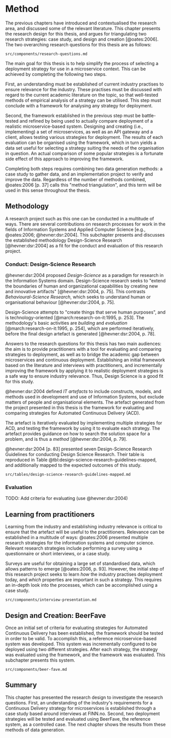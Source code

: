 # Method 
The previous chapters have introduced and contextualised the research area, and discussed some of the relevant literature. This chapter presents the research design for this thesis, and argues for triangulating two research strategies: case study, and design and creation [@oates:2006]. The two overarching research questions for this thesis are as follows:

```include
src/components/research-questions.md
```

The main goal for this thesis is to help simplify the process of selecting a deployment strategy for use in a microservice context. This can be achieved by completing the following two steps.

First, an understanding must be established of current industry practises to ensure relevance for the industry. These practises must be discussed with regard to the current academic literature on the topic, so that well-tested methods of empirical analysis of a strategy can be utilised. This step must conclude with a framework for analysing any strategy for deployment.

Second, the framework established in the previous step must be battle-tested and refined by being used to actually compare deployment of a realistic microservice-based system. Designing and creating (i.e., implementing) a set of microservices, as well as an API gateway and a client, allows testing various strategies for deployment. The results of each evaluation can be organised using the framework, which in turn yields a data set useful for selecting a strategy suiting the needs of the organisation in question. An actual comparison of some popular strategies is a fortunate side effect of this approach to improving the framework.

Completing both steps requires combining two data generation methods: a case study to gather data, and an implementation project to verify and improve the data. Regardless of the number of methods combined, @oates:2006 [p. 37] calls this "method triangulation", and this term will be used in this sense throughout the thesis.

## Methodology

A research project such as this one can be conducted in a multitude of ways. There are several contributions on research processes for work in the fields of Information Systems and Applied Computer Science [e.g., @oates:2006; @hevner:dsr:2004]. This subchapter presents and discusses the established methodology Design-Science Research [@hevner:dsr:2004] as a fit for the conduct and evaluation of this research project.

### Conduct: Design-Science Research

@hevner:dsr:2004 proposed _Design-Science_ as a paradigm for research in the Information Systems domain. Design-Science research seeks to "extend the boundaries of human and organizational capabilities by creating new and innovative artifacts" [@hevner:dsr:2004, p. 75]. This contrasts _Behavioural-Science Research_, which seeks to understand human or organisational behaviour [@hevner:dsr:2004, p. 75].

Design-Science attempts to "create things that serve human purposes", and is technology-oriented [@march:research-on-it:1995, p. 253]. The methodology's basic activities are _building_ and _evaluation_ [@march:research-on-it:1995, p. 254], which are performed iteratively, before the final design artefact is generated [@hevner:dsr:2004, p. 78].

Answers to the research questions for this thesis has two main audiences: the aim is to provide practitioners with a tool for evaluating and comparing strategies to deployment, as well as to bridge the academic gap between microservices and continuous deployment. Establishing an initial framework based on the literature and interviews with practitioners, and incrementally improving the framework by applying it to realistic deployment strategies is a safe way to ensure industry relevance. Thus, Design Science is a good fit for this study.

@hevner:dsr:2004 defined _IT artefacts_ to include constructs, models, and methods used in development and use of Information Systems, but exclude matters of people and organisational elements. The artefact generated from the project presented in this thesis is the framework for evaluating and comparing strategies for Automated Continuous Delivery (ACD).

The artefact is iteratively evaluated by implementing multiple strategies for ACD, and testing the framework by using it to evaluate each strategy. The artefact provides guidance on how to search the solution space for a problem, and is thus a _method_ [@hevner:dsr:2004, p. 79].

@hevner:dsr:2004 [p. 83] presented seven Design-Science Research Guidelines for conducting Design Science Research. Their table is reproduced in Table @tbl:design-science-research-guidelines-mapped, and additionally mapped to the expected outcomes of this study.

```include
src/tables/design-science-research-guidelines-mapped.md
```

### Evaluation

TODO: Add criteria for evaluating (use @hevner:dsr:2004)

## Learning from practitioners

Learning from the industry and establishing industry relevance is critical to ensure that the artefact will be useful to the practitioners. Relevance can be established in a multitude of ways: @oates:2006 presented multiple research strategies for the information systems and computer science. Relevant research strategies include performing a survey using a questionnaire or short interviews, or a case study.

Surveys are useful for obtaining a large set of standardised data, which allows patterns to emerge [@oates:2006, p. 93]. However, the initial step of this research project seeks to learn _how_ the industry practises deployment today, and _which_ properties are important in such a strategy. This requires an in-depth look into the processes, which can be accomplished using a case study.

```include
src/components/interview-presentation.md
```

## Design and Creation: BeerFave

Once an initial set of criteria for evaluating strategies for Automated Continuous Delivery has been established, the framework should be tested in order to be valid. To accomplish this, a reference microservice-based system was developed. This system was incrementally configured to be deployed using two different strategies. After each strategy, the strategy was evaluated using the framework, and the framework was evaluated. This subchapter presents this system.

```include
src/components/beer-fave.md
```

## Summary

This chapter has presented the research design to investigate the research questions. First, an understanding of the industry's requirements for a Continuous Delivery strategy for microservices is established through a case study based around interviews at FINN.no. Second, two deployment strategies will be tested and evaluated using BeerFave, the reference system, as a controlled case. The next chapter shows the results from these methods of data generation.
